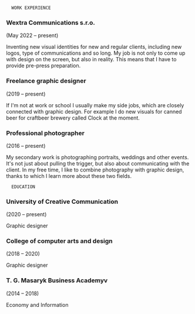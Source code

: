 
      WORK EXPERIENCE
<h3>Wextra Communications s.r.o.</h3>
(May 2022 – present)
<p>Inventing new visual identities for new and regular clients, including new logos, type of communications and so long.
My job is not only to come up with design on the screen, but also in reality. This means that I have to provide pre-press preparation.</p>

<h3>Freelance graphic designer</h3>
(2019 – present)
<p>If I'm not at work or school I usually make my side jobs, which are closely connected with graphic design. For example I do new visuals for canned beer for craftbeer brewery called Clock at the moment.</p>

<h3>Professional photographer</h3>
(2016 – present)
<p>My secondary work is photographing portraits, weddings and other events. It's not just about pulling the trigger, but also about communicating with the client. In my free time, I like to combine photography with graphic design, thanks to which I learn more about these two fields.</p>



      EDUCATION
<h3>University of Creative Communication</h3>
(2020 – present)
<p>Graphic designer</p>

<h3>College of computer arts and design</h3>
(2018 – 2020)
<p>Graphic designer</p>

<h3>T. G. Masaryk Business Academyv</h3>
(2014 – 2018)
<p>Economy and Information</p>
